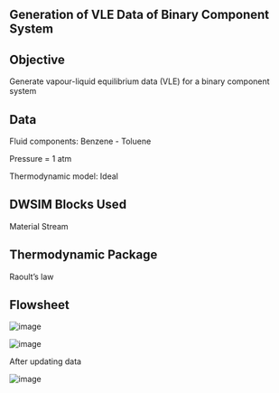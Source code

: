 ## Generation of VLE Data of Binary Component System 

## Objective

Generate vapour-liquid equilibrium data (VLE) for a binary component system 
 
## Data

Fluid components: Benzene - Toluene 

Pressure = 1 atm
 
Thermodynamic model: Ideal
 
## DWSIM Blocks Used

Material Stream

## Thermodynamic Package

Raoult’s law

## Flowsheet

![image](https://user-images.githubusercontent.com/87890409/184323608-0e62270e-3901-4c67-b0f3-34776b86eaa5.png)

![image](https://user-images.githubusercontent.com/87890409/183238532-94ac3eb8-0b46-469e-9c5c-c5a261d2f9a9.png)

After updating data

![image](https://user-images.githubusercontent.com/87890409/183238545-9fb18073-a35c-4132-bdb3-ef8f17895f91.png)
